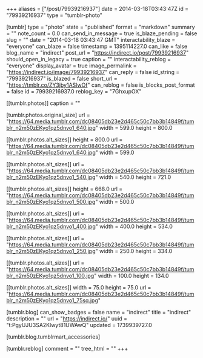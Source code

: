 +++
aliases = ["/post/79939216937"]
date = 2014-03-18T03:43:47Z
id = "79939216937"
type = "tumblr-photo"

[tumblr]
type = "photo"
state = "published"
format = "markdown"
summary = ""
note_count = 0.0
can_send_in_message = true
is_blaze_pending = false
slug = ""
date = "2014-03-18 03:43:47 GMT"
interactability_blaze = "everyone"
can_blaze = false
timestamp = 1395114227.0
can_like = false
blog_name = "indirect"
post_url = "https://indirect.io/post/79939216937"
should_open_in_legacy = true
caption = ""
interactability_reblog = "everyone"
display_avatar = true
image_permalink = "https://indirect.io/image/79939216937"
can_reply = false
id_string = "79939216937"
is_blazed = false
short_url = "https://tmblr.co/ZY3jby1ASlwOf"
can_reblog = false
is_blocks_post_format = false
id = 79939216937.0
reblog_key = "7GhxupOX"

[[tumblr.photos]]
caption = ""

[tumblr.photos.original_size]
url = "https://64.media.tumblr.com/dc08405db23e2d465c50c7bb3b14849f/tumblr_n2m50zEKyo1qz5dnvo1_640.jpg"
width = 599.0
height = 800.0

[[tumblr.photos.alt_sizes]]
height = 800.0
url = "https://64.media.tumblr.com/dc08405db23e2d465c50c7bb3b14849f/tumblr_n2m50zEKyo1qz5dnvo1_640.jpg"
width = 599.0

[[tumblr.photos.alt_sizes]]
url = "https://64.media.tumblr.com/dc08405db23e2d465c50c7bb3b14849f/tumblr_n2m50zEKyo1qz5dnvo1_540.jpg"
width = 540.0
height = 721.0

[[tumblr.photos.alt_sizes]]
height = 668.0
url = "https://64.media.tumblr.com/dc08405db23e2d465c50c7bb3b14849f/tumblr_n2m50zEKyo1qz5dnvo1_500.jpg"
width = 500.0

[[tumblr.photos.alt_sizes]]
url = "https://64.media.tumblr.com/dc08405db23e2d465c50c7bb3b14849f/tumblr_n2m50zEKyo1qz5dnvo1_400.jpg"
width = 400.0
height = 534.0

[[tumblr.photos.alt_sizes]]
url = "https://64.media.tumblr.com/dc08405db23e2d465c50c7bb3b14849f/tumblr_n2m50zEKyo1qz5dnvo1_250.jpg"
width = 250.0
height = 334.0

[[tumblr.photos.alt_sizes]]
url = "https://64.media.tumblr.com/dc08405db23e2d465c50c7bb3b14849f/tumblr_n2m50zEKyo1qz5dnvo1_100.jpg"
width = 100.0
height = 134.0

[[tumblr.photos.alt_sizes]]
width = 75.0
height = 75.0
url = "https://64.media.tumblr.com/dc08405db23e2d465c50c7bb3b14849f/tumblr_n2m50zEKyo1qz5dnvo1_75sq.jpg"

[tumblr.blog]
can_show_badges = false
name = "indirect"
title = "indirect"
description = ""
url = "https://indirect.io/"
uuid = "t:PgyUJU3SA2Klwyt81UWAwQ"
updated = 1739939727.0

[tumblr.blog.tumblrmart_accessories]

[tumblr.reblog]
comment = ""
tree_html = ""
+++
